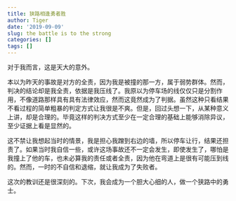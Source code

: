 ```yaml
---
title: 狭路相逢勇者胜
author: Tiger
date: '2019-09-09'
slug: the battle is to the strong
categories: []
tags: []
---
```


对于我而言，这是天大的意外。

本以为昨天的事故是对方的全责，因为我是被撞的那一方，属于弱势群体。然而，判决的结论却是我全责，依据是我压线了。我原以为停车场的线仅仅只是分割作用，不像道路那样具有具有法律效应，然而这竟然成为了判据。虽然这种只看结果不看过程的简单粗暴的判定方式让我很是不爽。但是，回过头想一下，从某种意义上讲，却是合理的。毕竟这样的判决方式至少在一定合理的基础上能够消除异议，至少证据上看是显然的。

这不禁让我想起当时的情景，我是担心我蹭到右边的墙，所以停车让行，结果还担责了。如果当时我自信一些，或许这场事故还不一定会发生，即使发生了，哪怕是我撞上了他的车，也未必算我的责任或者全责，因为他在弯道上是很有可能压到线的。然而，一时的不自信和退缩，就让我成为了失败者。

这次的教训还是很深刻的。下次，我会成为一个胆大心细的人，做一个狭路中的勇士。
